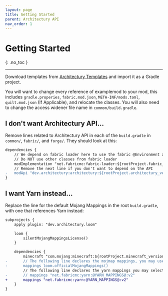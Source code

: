 ```yaml
---
layout: page
title: Getting Started
parent: Architectury API
nav_order: 1
---
```


# Getting Started
{: .no_toc }

---

Download templates from [Architectury Templates](https://github.com/architectury/architectury-templates/releases/) and import it as a Gradle project.

You will want to change every reference of examplemod to your mod, this includes `gradle.properies`, `fabric.mod.json`, `META-INF/mods.toml`, `quilt.mod.json` (If Applicable), and relocate the classes. You will also need to change the access widener file name in `common/build.gradle`.

## I don't want Architectury API...

Remove lines related to Architectury API in each of the `build.gradle` in `common/`, `fabric/`, and `forge/`. They should look at this:
```diff
dependencies {
    // We depend on fabric loader here to use the fabric @Environment annotations and get the mixin dependencies
    // Do NOT use other classes from fabric loader
    modImplementation "net.fabricmc:fabric-loader:${rootProject.fabric_loader_version}"
    // Remove the next line if you don't want to depend on the API
-   modApi "dev.architectury:architectury:${rootProject.architectury_version}"
}
```

## I want Yarn instead...

Replace the line for the default Mojang Mappings in the root `build.gradle`, with one that references Yarn instead:

```diff
subprojects {
    apply plugin: "dev.architectury.loom"

    loom {
        silentMojangMappingsLicense()
    }

    dependencies {
        minecraft "com.mojang:minecraft:${rootProject.minecraft_version}"
-       // The following line declares the mojmap mappings, you may use other mappings as well
-       mappings loom.officialMojangMappings()
        // The following line declares the yarn mappings you may select this one as well.
-       // mappings "net.fabricmc:yarn:@YARN_MAPPINGS@:v2"
+       mappings "net.fabricmc:yarn:@YARN_MAPPINGS@:v2"
    }
}
```

